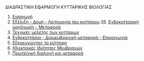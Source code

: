 ΔΙΑΔΡΑΣΤΙΚΗ ΕΦΑΡΜΟΓΗ ΚΥΤΤΑΡΙΚΗΣ ΒΙΟΛΟΓΙΑΣ

1. [Εισαγωγή](https://medsgrcontent.github.io/molecular-biology/1_kittaro-isagogi.html)
2. [Εξέλιξη - Δομή - Λειτουργία του κυττάρου](exelixi-domi-litourgia.html)
2β. [Ενδοκυτταρική οργάνωση - Μεταφορά](endokitariki-organosi-metafora.html)
4. [Τεχνικές μελέτης των κυττάρων](optikopoiontas-ta-kittara.html)
5. [Ενδοκυττάρια - Διαμεμβρανική μεταφορά - Επικοινωνία ](endokitaria-memvraniki-metafora.html)
6. [Εξερευνώντας το κύτταρο](exerevnontas-to-kitaro.html)
7. [Ηλεκτρικές Ιδιότητες Μεμβρανών](ilektrikes-idiotites-memvranon.html)
8. [Πρωτεϊνική διαλογή και μεταφορά](proteiniki-dialogi-metafora.html)
